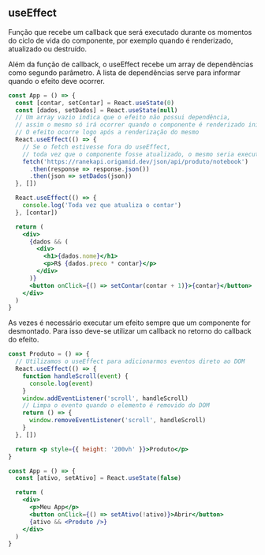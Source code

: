 ## useEffect

Função que recebe um callback que será executado durante os momentos do ciclo de vida do componente, por exemplo quando é renderizado, atualizado ou destruído.

Além da função de callback, o useEffect recebe um array de dependências como segundo parâmetro. A lista de dependências serve para informar quando o efeito deve ocorrer.

```jsx
const App = () => {
  const [contar, setContar] = React.useState(0)
  const [dados, setDados] = React.useState(null)
  // Um array vazio indica que o efeito não possui dependência,
  // assim o mesmo só irá ocorrer quando o componente é renderizado inicialmente.
  // O efeito ocorre logo após a renderização do mesmo
  React.useEffect(() => {
    // Se o fetch estivesse fora do useEffect,
    // toda vez que o componente fosse atualizado, o mesmo seria executado.
    fetch('https://ranekapi.origamid.dev/json/api/produto/notebook')
      .then(response => response.json())
      .then(json => setDados(json))
  }, [])

  React.useEffect(() => {
    console.log('Toda vez que atualiza o contar')
  }, [contar])

  return (
    <div>
      {dados && (
        <div>
          <h1>{dados.nome}</h1>
          <p>R$ {dados.preco * contar}</p>
        </div>
      )}
      <button onClick={() => setContar(contar + 1)}>{contar}</button>
    </div>
  )
}
```

As vezes é necessário executar um efeito sempre que um componente for desmontado. Para isso deve-se utilizar um callback no retorno do callback do efeito.

```jsx
const Produto = () => {
  // Utilizamos o useEffect para adicionarmos eventos direto ao DOM
  React.useEffect(() => {
    function handleScroll(event) {
      console.log(event)
    }
    window.addEventListener('scroll', handleScroll)
    // Limpa o evento quando o elemento é removido do DOM
    return () => {
      window.removeEventListener('scroll', handleScroll)
    }
  }, [])

  return <p style={{ height: '200vh' }}>Produto</p>
}

const App = () => {
  const [ativo, setAtivo] = React.useState(false)

  return (
    <div>
      <p>Meu App</p>
      <button onClick={() => setAtivo(!ativo)}>Abrir</button>
      {ativo && <Produto />}
    </div>
  )
}
```
